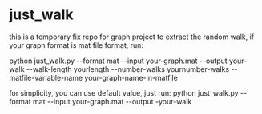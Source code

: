 # just_walk

this is a temporary fix repo for graph project
to extract the random walk, if your graph format is mat file format, run:

python just_walk.py --format mat --input your-graph.mat --output your-walk --walk-length yourlength --number-walks yournumber-walks --matfile-variable-name your-graph-name-in-matfile

for simplicity, you can use default value, just run:
python just_walk.py --format mat --input your-graph.mat --output -your-walk
